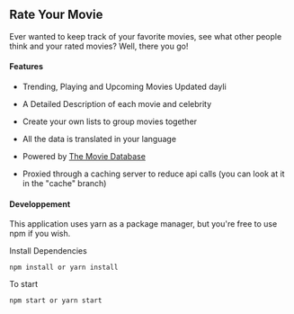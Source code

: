 ## Rate Your Movie

Ever wanted to keep track of your favorite movies, see what other people think and your rated movies? Well, there you go!

#### Features

- Trending, Playing and Upcoming Movies Updated dayli

- A Detailed Description of each movie and celebrity

- Create your own lists to group movies together

- All the data is translated in your language

- Powered by [The Movie Database](https://www.themoviedb.org/)

- Proxied through a caching server to reduce api calls (you can look at it in the "cache" branch)


#### Developpement

This application uses yarn as a package manager, but you're free to use npm if you wish.


Install Dependencies

	npm install or yarn install

To start

	npm start or yarn start